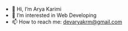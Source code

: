 - 👋 Hi, I’m Arya Karimi
- 👀 I’m interested in Web Developing
- 📫 How to reach me: devaryakrm@gmail.com

<!---
aryakrm/aryakrm is a ✨ special ✨ repository because its `README.md` (this file) appears on your GitHub profile.
You can click the Preview link to take a look at your changes.
--->
